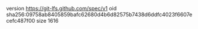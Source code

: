 version https://git-lfs.github.com/spec/v1
oid sha256:09758ab8405859bafc62680d4b6d82575b7438d6ddfc4023f6607ecefc487f00
size 1616
